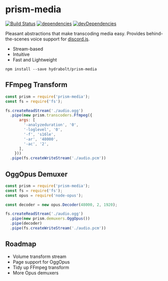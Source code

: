 # prism-media
[![Build Status](https://travis-ci.org/hydrabolt/prism-media.svg?branch=master)](https://travis-ci.org/hydrabolt/prism-media)
[![dependencies](https://david-dm.org/hydrabolt/prism-media/status.svg)](https://david-dm.org/hydrabolt/prism-media)
[![devDependencies](https://david-dm.org/hydrabolt/prism-media/dev-status.svg)](https://david-dm.org/hydrabolt/prism-media?type=dev)

Pleasant abstractions that make transcoding media easy. Provides behind-the-scenes voice support for [discord.js](https://discord.js.org/).

- Stream-based
- Intuitive
- Fast and Lightweight

`npm install --save hydrabolt/prism-media`

## FFmpeg Transform
```js
const prism = require('prism-media');
const fs = require('fs');

fs.createReadStream('./audio.ogg')
  .pipe(new prism.transcoders.Ffmpeg({
      args: [
        '-analyzeduration', '0',
        '-loglevel', '0',
        '-f', 's16le',
        '-ar', '48000',
        '-ac', '2',
      ],
    }))
  .pipe(fs.createWriteStream('./audio.pcm'))
```

## OggOpus Demuxer
```js
const prism = require('prism-media');
const fs = require('fs');
const opus = require('node-opus');

const decoder = new opus.Decoder(48000, 2, 1920);

fs.createReadStream('./audio.ogg')
  .pipe(new prism.demuxers.OggOpus())
  .pipe(decoder)
  .pipe(fs.createWriteStream('./audio.pcm'))
```

## Roadmap
- Volume transform stream
- Page support for OggOpus
- Tidy up FFmpeg transform
- More Opus demuxers